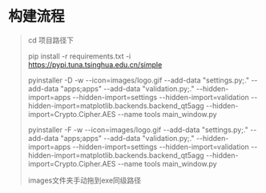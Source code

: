 # 构建流程
> cd 项目路径下
> 
> pip install -r requirements.txt -i https://pypi.tuna.tsinghua.edu.cn/simple
> 
> pyinstaller -D -w --icon=images/logo.gif --add-data "settings.py;." --add-data "apps;apps"  --add-data "validation.py;." --hidden-import=apps --hidden-import=settings --hidden-import=validation --hidden-import=matplotlib.backends.backend_qt5agg --hidden-import=Crypto.Cipher.AES --name tools main_window.py
>
> pyinstaller -F -w --icon=images/logo.gif --add-data "settings.py;." --add-data "apps;apps"  --add-data "validation.py;." --hidden-import=apps --hidden-import=settings --hidden-import=validation --hidden-import=matplotlib.backends.backend_qt5agg --hidden-import=Crypto.Cipher.AES --name tools main_window.py
>
> images文件夹手动拖到exe同级路径
> 